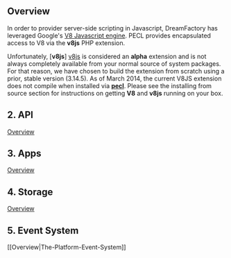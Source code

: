 ## Overview

In order to provider server-side scripting in Javascript, DreamFactory has leveraged Google's [V8 Javascript engine](https://code.google.com/p/v8/). PECL provides encapsulated access to V8 via the **v8js** PHP extension.

Unfortunately, [**v8js**] [v8js] is considered an **alpha** extension and is not always completely available from your normal source of system packages. For that reason, we have chosen to build the extension from scratch using a prior, stable version (3.14.5). As of March 2014, the current V8JS extension does not compile when installed via [**pecl**](http://pecl.php.net/). Please see the installing from source section for instructions on getting **V8** and **v8js** running on your box.


## 2. API
[Overview](overview-api)

## 3. Apps
[Overview](overview-apps)

## 4. Storage
[Overview](overview-storage)

## 5. Event System
[[Overview|The-Platform-Event-System]]

[technical-architecture]: /dreamfactorysoftware/dsp-core/wiki/technical-documentation/images/dsp-architecture.png
[v8js]: http://pecl.php.net/package/v8js

